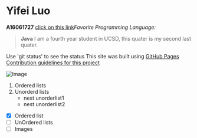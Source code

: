 # Yifei Luo
**A16061727**
[click on this link](#yifei-luo)*Favorite Programming Language:* 
> **Java**
I am a fourth year student in UCSD, this quater is my second last quater.

Use 'git status' to see the status
This site was built using [GitHub Pages](https://pages.github.com/)
[Contribution guidelines for this project](docs/Contributing.md)

![Image](https://upload.wikimedia.org/wikipedia/en/thumb/3/30/Java_programming_language_logo.svg/800px-Java_programming_language_logo.svg.png)

1. Ordered lists
2. Unorderd lists
   - nest unorderlist1
   - nest unorderlist2

- [x] Ordered list
- [ ] UnOrdered lists
- [ ] Images
